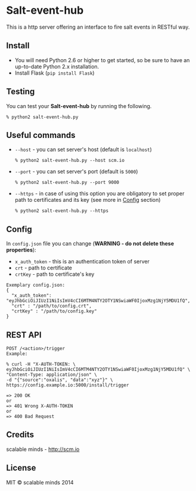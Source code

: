 # Salt-event-hub

This is a http server offering an interface to fire salt events in RESTful way.

## Install
* You will need Python 2.6 or higher to get started, so be sure to have an up-to-date Python 2.x installation.
* Install Flask (`pip install Flask`)

## Testing
You can test your **Salt-event-hub** by running the following.

    % python2 salt-event-hub.py

## Useful commands
* `--host` - you can set server's host (default is `localhost`)
    
    `% python2 salt-event-hub.py --host scm.io`
    
* `--port` - you can set server's port (default is `5000`)
 
   `% python2 salt-event-hub.py --port 9000`
    
* `--https` - in case of using this option you are obligatory to set proper path to certificates and its key (see more in [Config](##config) section)

	`% python2 salt-event-hub.py --https`
	
## Config
In `config.json` file you can change (**WARNING - do not delete these properties**):

* `x_auth_token` - this is an authentication token of server
* `crt` - path to certificate
* `crtKey` - path to certificate's key

```
Exemplary config.json:
{
  "x_auth_token": "eyJhbGciOiJIUzI1NiIsImV4cCI6MTM4NTY2OTY1NSwiaWF0IjoxMzg1NjY5MDU1fQ",
  "crt" : "/path/to/config.crt",
  "crtKey" : "/path/to/config.key"
}
```
## REST API
```
POST /<action>/trigger
Example:

% curl -H "X-AUTH-TOKEN: \ 
eyJhbGciOiJIUzI1NiIsImV4cCI6MTM4NTY2OTY1NSwiaWF0IjoxMzg1NjY5MDU1fQ" \
"Content-Type: application/json" \ 
-d "{"source":"oxalis", "data":"xyz"}" \
https://config.example.io:5000/install/trigger

=> 200 OK
or
=> 401 Wrong X-AUTH-TOKEN
or
=> 400 Bad Request
```
## Credits
scalable minds - http://scm.io

## License
MIT &copy; scalable minds 2014